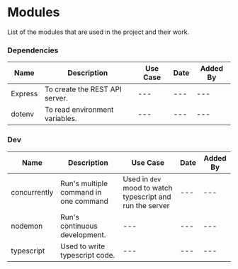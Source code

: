 # Modules
List of the modules that are used in the project and their work.

### Dependencies
| Name | Description | Use Case | Date | Added By |
| --- | --- | --- | --- | --- |
| Express | To create the REST API server. | --- | --- | --- |
| dotenv | To read environment variables. | --- | --- | --- |

### Dev
| Name | Description | Use Case | Date | Added By |
| --- | --- | --- | --- | --- |
| concurrently | Run's multiple command in one command| Used in `dev` mood to watch typescript and run the server  | --- | --- |
| nodemon | Run's continuous development. | --- | --- | --- |
| typescript | Used to write typescript code. | --- | --- | --- |
